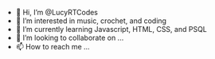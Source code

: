 - 👋 Hi, I’m @LucyRTCodes
- 👀 I’m interested in music, crochet, and coding
- 🌱 I’m currently learning Javascript, HTML, CSS, and PSQL
- 💞️ I’m looking to collaborate on ...
- 📫 How to reach me ...

<!---
LucyRTCodes/LucyRTCodes is a ✨ special ✨ repository because its `README.md` (this file) appears on your GitHub profile.
You can click the Preview link to take a look at your changes.
--->
